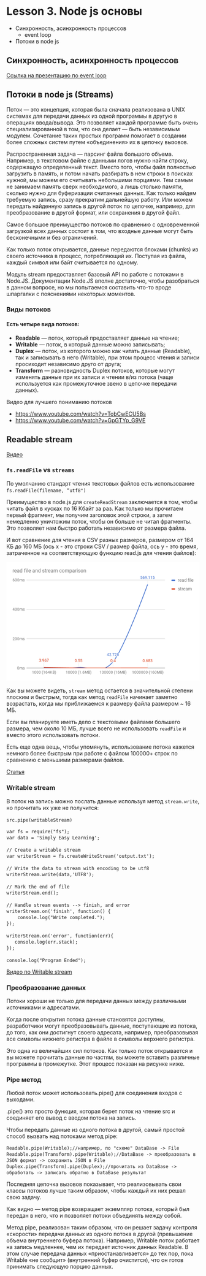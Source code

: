 # Lesson 3. Node js основы

- Синхронность, асинхронность процессов
    - event loop
- Потоки в node js

## Синхронность, асинхронность процессов

[Ссылка на презентацию по event loop]()

## Потоки в node js (Streams)

Поток — это концепция, которая была сначала реализована в UNIX системах для передачи данных из одной программы в другую в операциях ввода/вывода. Это позволяет каждой программе быть очень специализированной в том, что она делает — быть независимым модулем. Сочетание таких простых программ помогает в создании более сложных систем путем «объединения» их в цепочку вызовов.

Распространенная задача — парсинг файла большого объема. Например, в текстовом файле с данными логов нужно найти строку, содержащую определенный текст. Вместо того, чтобы файл полностью загрузить в память, и потом начать разбирать в нем строки в поисках нужной, мы можем его считывать небольшими порциями. Тем самым не занимаем память сверх необходимого, а лишь столько памяти, сколько нужно для буферизации считанных данных. Как только найдем требуемую запись, сразу прекратим дальнейшую работу. Или можем передать найденную запись в другой поток по цепочке, например, для преобразование в другой формат, или сохранения в другой файл.

Самое большое преимущество потоков по сравнению с одновременной загрузкой всех данных состоит в том, что входные данные могут быть бесконечными и без ограничений.

Как только поток открывается, данные передаются блоками (chunks) из своего источника в процесс, потребляющий их. Поступая из файла, каждый символ или байт считывается по одному.

Модуль stream предоставляет базовый API по работе с потоками в Node.JS. Документации Node.JS вполне достаточно, чтобы разобраться в данном вопросе, но мы попытаемся составить что-то вроде шпаргалки с пояснениями некоторых моментов.

### Виды потоков

#### Есть четыре вида потоков:

- **Readable** — поток, который предоставляет данные на чтение;
- **Writable** — поток, в который данные можно записывать;
- **Duplex** — поток, из которого можно как читать данные (Readable), так и записывать в него (Writable), при этом процесс чтения и записи просиходит независимо друго от друга;
- **Transform** — разновидность Duplex потоков, которые могут изменять данные при их записи и чтении в/из потока (чаще используется как промежуточное звено в цепочке передачи данных).


Видео для лучшего пониманию потоков
- https://www.youtube.com/watch?v=TobCwECU5Bs
- https://www.youtube.com/watch?v=GpGTYp_G9VE

## Readable stream

[Видео](https://www.youtube.com/watch?v=E3tTzx0Qoj0)

### `fs.readFile` vs `streams`

По умолчанию стандарт чтения текстовых файлов есть использование `fs.readFile(filename, “utf8")`

Преимущество в node.js для `createReadStream` заключается  в том, чтобы читать файл в кусках по 16 Кбайт за раз. Как только мы прочитаем первый фрагмент, мы получим заголовок этой строки, а затем немедленно уничтожим поток, чтобы он больше не читал фрагменты. Это позволяет нам быстро работать независимо от размера файла.

И вот сравнение для чтения в CSV разных размеров, размером от 164 КБ до 160 МБ (ось х - это строки CSV / размер файла, ось у - это время, затраченное на соответствующую функцию read.js для чтения файлов):

<img src="./images/1.png">

Как вы можете видеть, `stream` метод остается в значительной степени плоским и быстрым, тогда как метод `readFile` начинает заметно возрастать, когда мы приближаемся к размеру файла размером ~ 16 МБ.

Если вы планируете иметь дело с текстовыми файлами большего размера, чем около 10 МБ, лучше всего не использовать `readFile` и вместо этого использовать потоки.

Есть еще одна вещь, чтобы упомянуть, использование потока кажется немного более быстрым при работе с файлом 100000+ строк по сравнению с меньшими размерами файлов. 

[Статья](https://medium.com/tensult/stream-and-buffer-concepts-in-node-js-87d565e151a0)

### Writable stream

В поток на запись можно послать данные используя метод `stream.write`, но прочитать их уже не получится:

`src.pipe(writableStream)`


```
var fs = require("fs");
var data = 'Simply Easy Learning';

// Create a writable stream
var writerStream = fs.createWriteStream('output.txt');

// Write the data to stream with encoding to be utf8
writerStream.write(data,'UTF8');

// Mark the end of file
writerStream.end();

// Handle stream events --> finish, and error
writerStream.on('finish', function() {
    console.log("Write completed.");
});

writerStream.on('error', function(err){
   console.log(err.stack);
});

console.log("Program Ended");

```

[Видео по Writable stream](https://www.youtube.com/watch?v=DvlCT0N7yQI)

### Преобразование данных

Потоки хороши не только для передачи данных между различными источниками и адресатами.

Когда после открытия потока данные становятся доступны, разработчики могут преобразовывать данные, поступающие из потока, до того, как они достигнут своего адресата, например, преобразовывая все символы нижнего регистра в файле в символы верхнего регистра.

Это одна из величайших сил потоков. Как только поток открывается и вы можете прочитать данные по частям, вы можете вставить различные программы в промежутке. Этот процесс показан на рисунке ниже.

### Pipe метод

Любой поток может использовать.pipe() для соединения входов с выходами.

.pipe() это просто функция, которая берет поток на чтение src и соединяет его вывод с вводом потока на запись.

Чтобы передать данные из одного потока в другой, самый простой способ вызвать над потоками метод pipe:

```
Readable.pipe(Writable);//например, по "схеме" DataBase -> File
Readable.pipe(Transform).pipe(Writable);//DataBase -> преобразовать в JSON формат -> сохранить JSON в File
Duplex.pipe(Transform).pipe(Duplex);//прочитать из DataBase -> обработать -> записать обратно в DataBase результат
```

Последняя цепочка вызовов показывает, что реализовывать свои классы потоков лучше таким образом, чтобы каждый их них решал свою задачу.

Как видно — метод pipe возвращает экземпляр потока, который был передан в него, что и позволяет потоки объединять между собой.

Метод pipe, реализован таким образом, что он решает задачу контроля «скорости» передачи данных из одного потока в другой (превышение объема внутреннего буфера потока). Например, Writable поток работает на запись медленнее, чем их передает источник данных Readable. В этом случае передача данных «приостанавливается» до тех пор, пока Writable «не сообщит» (внутренний буфер очистится), что он готов принимать следующую порцию данных.
